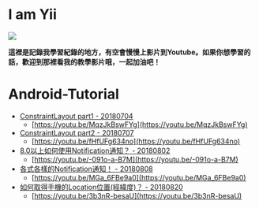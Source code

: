 I am Yii
================

![](http://123.240.119.183/github/yii.jpg)

**這裡是記錄我學習紀錄的地方，有空會慢慢上影片到Youtube。如果你想學習的話，歡迎到那裡看我的教學影片哦，一起加油吧！**

Android-Tutorial
================

*   [ConstraintLayout part1 - 20180704](https://github.com/chyiiiiiiiiiiii/Android-Tutorial/tree/master/ConstraintLayout)
    *   [https://youtu.be/MqzJkBswFYg](https://youtu.be/MqzJkBswFYg)
*   [ConstraintLayout part2 - 20180707](https://github.com/chyiiiiiiiiiiii/Android-Tutorial/tree/master/ConstraintLayout)
    *   [https://youtu.be/fHfUFg634no](https://youtu.be/fHfUFg634no)
*   [8.0以上如何使用Notification通知？ - 20180802](https://github.com/chyiiiiiiiiiiii/Android-Tutorial/tree/master/Notification)
    *   [https://youtu.be/-091o-a-B7M](https://youtu.be/-091o-a-B7M)
*   [各式各樣的Notification通知！ - 20180808](https://github.com/chyiiiiiiiiiiii/Android-Tutorial/tree/master/Notification)
    *   [https://youtu.be/MGa_6FBe9a0](https://youtu.be/MGa_6FBe9a0)
*   [如何取得手機的Location位置(經緯度)？ - 20180820](https://github.com/chyiiiiiiiiiiii/Android-Tutorial/tree/master/Location)
    *   [https://youtu.be/3b3nR-besaU](https://youtu.be/3b3nR-besaU)

